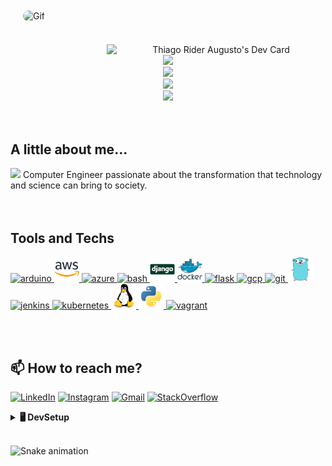 <div class="row" style="padding: 20px; margin-top: 20px; margin-down: 50px">
	<img align="center" alt="Gif" height="270" width="100%" style="border-radius:50px;"  src="https://user-images.githubusercontent.com/5251806/172527073-8b11f1a9-c1c9-4d25-b18b-93aa1e37f2de.gif">
</div>

<br/>

<div class="row">
  <div class="column" align="center">
	<a href="https://app.daily.dev/thiagorider"><img align="right" src="https://api.daily.dev/devcards/988226a70b914e9997eff92f4749a883.png?r=x0c" width="350" alt="Thiago Rider Augusto's Dev Card"/></a>  
  </div>
  
  <div class="column" align="center">
  	<div class="row" align="center">
  		<img height="100em" src="https://github-profile-summary-cards.vercel.app/api/cards/profile-details?username=thiagorider&theme=dracula"/>
	</div>
	<div class="row">
		<div class="column" align="center">
			<img height="120em" src="https://github-readme-stats.vercel.app/api?username=thiagorider&show_icons=true&theme=dracula&include_all_commits=true&count_private=true&hide_border=true"/>
		</div>
		<div class="column" align="center">
			<img height="120em" src="https://github-readme-stats.vercel.app/api/top-langs/?username=thiagorider&layout=compact&langs_count=10&hide=HTML,CSS,Arduino,c%2B%2B,Typescript&theme=dracula&hide_border=true"/>
		</div>
	</div>
	<div class="row" align="center">
		<img height="120em" src="https://github-readme-streak-stats.herokuapp.com/?user=thiagorider&theme=dracula&hide_border=true"/>
	</div>
  </div>
</div>

<br/>
<br/>

<div class="row" align="left">

<h2> A little about me... </h2>	<img src="https://user-images.githubusercontent.com/5251806/172729012-af809d75-66c7-4a33-979e-587004372960.gif" width="60"/> 
    Computer Engineer passionate about the transformation that technology and science can bring to society.

</div>

<br/>
<br/>

<div class="row">
	<h2> Tools and Techs </h2>
	<p align="left">
	<a href="https://www.arduino.cc/" target="_blank"> <img src="https://cdn.worldvectorlogo.com/logos/arduino-1.svg" alt="arduino" width="40" height="40"/> </a>
	<a href="https://aws.amazon.com" target="_blank"> <img src="https://raw.githubusercontent.com/devicons/devicon/master/icons/amazonwebservices/amazonwebservices-original-wordmark.svg" alt="aws" width="40" height="40"/> </a>
	<a href="https://azure.microsoft.com/en-in/" target="_blank"> <img src="https://www.vectorlogo.zone/logos/microsoft_azure/microsoft_azure-icon.svg" alt="azure" width="40" height="40"/> </a> <a href="https://www.gnu.org/software/bash/" target="_blank"> <img src="https://www.vectorlogo.zone/logos/gnu_bash/gnu_bash-icon.svg" alt="bash" width="40" height="40"/> </a> <a href="https://www.djangoproject.com/" target="_blank"> <img src="https://raw.githubusercontent.com/devicons/devicon/master/icons/django/django-original.svg" alt="django" width="40" height="40"/> </a> <a href="https://www.docker.com/" target="_blank"> <img src="https://raw.githubusercontent.com/devicons/devicon/master/icons/docker/docker-original-wordmark.svg" alt="docker" width="40" height="40"/> </a> <a href="https://flask.palletsprojects.com/" target="_blank"> <img src="https://www.vectorlogo.zone/logos/pocoo_flask/pocoo_flask-icon.svg" alt="flask" width="40" height="40"/> </a> <a href="https://cloud.google.com" target="_blank"> <img src="https://www.vectorlogo.zone/logos/google_cloud/google_cloud-icon.svg" alt="gcp" width="40" height="40"/> </a> <a href="https://git-scm.com/" target="_blank"> <img src="https://www.vectorlogo.zone/logos/git-scm/git-scm-icon.svg" alt="git" width="40" height="40"/> </a> <a href="https://golang.org" target="_blank"> <img src="https://raw.githubusercontent.com/devicons/devicon/master/icons/go/go-original.svg" alt="go" width="40" height="40"/> </a> <a href="https://www.jenkins.io" target="_blank"> <img src="https://www.vectorlogo.zone/logos/jenkins/jenkins-icon.svg" alt="jenkins" width="40" height="40"/> </a> <a href="https://kubernetes.io" target="_blank"> <img src="https://www.vectorlogo.zone/logos/kubernetes/kubernetes-icon.svg" alt="kubernetes" width="40" height="40"/> </a> <a href="https://www.linux.org/" target="_blank"> <img src="https://raw.githubusercontent.com/devicons/devicon/master/icons/linux/linux-original.svg" alt="linux" width="40" height="40"/> </a> <a href="https://www.python.org" target="_blank"> <img src="https://raw.githubusercontent.com/devicons/devicon/master/icons/python/python-original.svg" alt="python" width="40" height="40"/> </a> <a href="https://www.vagrantup.com/" target="_blank"> <img src="https://www.vectorlogo.zone/logos/vagrantup/vagrantup-icon.svg" alt="vagrant" width="40" height="40"/> </a> </p>

</div>

<br/>
<br/>

<div align="left">


  
 ## 📫 How to reach me?


[![LinkedIn](https://img.shields.io/badge/LinkedIn-%230077B5.svg?logo=linkedin&logoColor=white)](https://www.linkedin.com/in/thiagorider/)
[![Instagram](https://img.shields.io/badge/Instagram-%23E4405F.svg?logo=Instagram&logoColor=white)](https://www.instagram.com/thiagorideraugusto/)
[![Gmail](https://img.shields.io/badge/Gmail-%23B22131.svg?logo=Gmail&logoColor=white)](mailto:thiago.rider@gmail.com)
[![StackOverflow](https://img.shields.io/badge/Stackoverflow-%23299617.svg?logo=Stackoverflow&logoColor=white)](https://stackoverflow.com/users/5240115/thiago-rider-augusto)
	
	
<details>
  <br/>
   <summary><b>🖥️ DevSetup</b></summary>
  	<ul>
  	  <li><b>OS:</b> Ubuntu Focal Fossa 20.04.4 LTS</li>
	  <li><b>Laptop: </b> Dell  Latitude 5410 (14-inch, 2020)</li>
  	  <li><b>CPU: </b> 4,9 GHz Intel Core i7 4-Core</li>
	    <li><b>GPU: </b> Intel UHD Graphics 630 1536 MB</li>
	    <li><b>RAM:</b> 16 GB 3200 MHz DDR4</li>
      <li><b>To Stay Updated:</b> Linkedin.</li>
	</ul>	
</details>

<br/>

![Snake animation](https://github.com/thiagorider/thiagorider/blob/output/github-contribution-grid-snake.svg)
</div>
